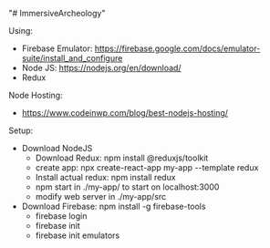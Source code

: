 "# ImmersiveArcheology" 

Using:
- Firebase Emulator: https://firebase.google.com/docs/emulator-suite/install_and_configure
- Node JS: https://nodejs.org/en/download/
- Redux 

Node Hosting:
- https://www.codeinwp.com/blog/best-nodejs-hosting/

Setup:
- Download NodeJS
    * Download Redux: npm install @reduxjs/toolkit
    * create app: npx create-react-app my-app --template redux
    * Install actual redux: npm install redux
    * npm start in ./my-app/ to start on localhost:3000
    * modify web server in ./my-app/src
- Download Firebase: npm install -g firebase-tools
    * firebase login
    * firebase init
    * firebase init emulators